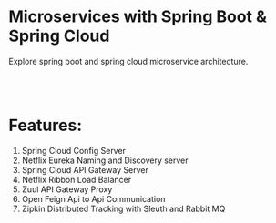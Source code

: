 # Microservices with Spring Boot & Spring Cloud

Explore spring boot and spring cloud microservice architecture.

<br>
<br>

# Features:

1. Spring Cloud Config Server
2. Netflix Eureka Naming and Discovery server
3. Spring Cloud API Gateway Server
4. Netflix Ribbon Load Balancer
5. Zuul API Gateway Proxy
6. Open Feign Api to Api Communication
7. Zipkin Distributed Tracking with Sleuth and Rabbit MQ
